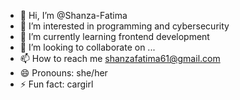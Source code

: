 - 👋 Hi, I’m @Shanza-Fatima
- 👀 I’m interested in programming and cybersecurity
- 🌱 I’m currently learning frontend development
- 💞️ I’m looking to collaborate on ...
- 📫 How to reach me shanzafatima61@gmail.com
- 😄 Pronouns: she/her
- ⚡ Fun fact: cargirl

<!---
Shanza-Fatima/Shanza-Fatima is a ✨ special ✨ repository because its `README.md` (this file) appears on your GitHub profile.
You can click the Preview link to take a look at your changes.
--->
